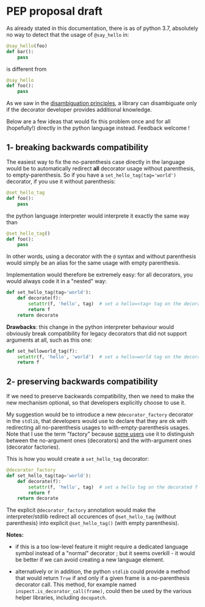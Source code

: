 # PEP proposal draft

As already stated in this documentation, there is as of python 3.7, absolutely no way to detect that the usage of `@say_hello` in:

```python
@say_hello(foo)
def bar():
    pass
```

is different from 

```python
@say_hello
def foo():
    pass
```

As we saw in the [disambiguation principles](../disambiguation/#3-general-case), a library can disambiguate only if the decorator developer provides additional knowledge.

Below are a few ideas that would fix this problem once and for all (hopefully!) directly in the python language instead. Feedback welcome !

## 1- breaking backwards compatibility

The easiest way to fix the no-parenthesis case directly in the language would be to automatically redirect **all** decorator usage without parenthesis, to empty-parenthesis. So if you have a `set_hello_tag(tag='world')` decorator, if you use it without parenthesis:

```python
@set_hello_tag
def foo():
    pass
```

the python language interpreter would interprete it exactly the same way than

```python
@set_hello_tag()
def foo():
    pass
```

In other words, using a decorator with the `@` syntax and without parenthesis would simply be an alias for the same usage with empty parenthesis.

Implementation would therefore be extremely easy: for all decorators, you would always code it in a "nested" way:

```python
def set_hello_tag(tag='world'):
    def decorate(f):
        setattr(f, 'hello', tag)  # set a hello=<tag> tag on the decorated f
        return f
    return decorate
``` 

**Drawbacks**: this change in the python interpreter behaviour would obviously break compatibility for legacy decorators that did not support arguments at all, such as this one:

```python
def set_helloworld_tag(f):
    setattr(f, 'hello', 'world')  # set a hello=world tag on the decorated f
    return f
``` 


## 2- preserving backwards compatibility

If we need to preserve backwards compatibility, then we need to make the new mechanism optional, so that developers explicitly choose to use it.

My suggestion would be to introduce a new `@decorator_factory` decorator in the `stdlib`, that developers would use to declare that they are ok with redirecting all no-parenthesis usages to with-empty-parenthesis usages. Note that I use the term "factory" because [some users](https://stackoverflow.com/questions/28693930/when-to-use-decorator-and-decorator-factory) use it to distinguish between the no-argument ones (decorators) and the with-argument ones (decorator factories).

This is how you would create a `set_hello_tag` decorator:

```python
@decorator_factory
def set_hello_tag(tag='world'):
    def decorate(f):
        setattr(f, 'hello', tag)  # set a hello tag on the decorated f
        return f
    return decorate
```

The explicit `@decorator_factory` annotation would make the interpreter/stdlib redirect all occurences of `@set_hello_tag` (without parenthesis) into explicit `@set_hello_tag()` (with empty parenthesis).

**Notes:** 

 - if this is a too low-level feature it might require a dedicated language symbol instead of a "normal" decorator ; but it seems overkill - it would be better if we can avoid creating a new language element.
 
 - alternatively or in addition, the python `stdlib` could provide a method that would return `True` if and only if a given frame is a no-parenthesis decorator call. This method, for example named `inspect.is_decorator_call(frame)`, could then be used by the various helper libraries, including `decopatch`.
